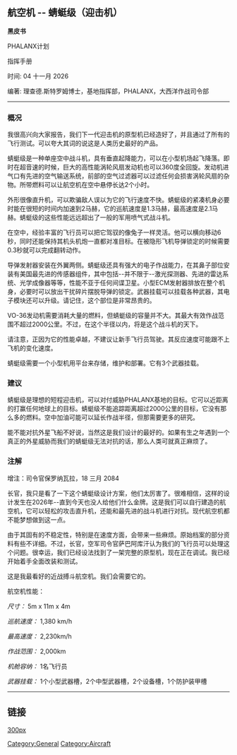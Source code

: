 ## 航空机 -- 蜻蜓级（迎击机）

**黑皮书**

PHALANX计划

指挥手册

时间: 04 十一月 2026

编著: 理查德.斯特罗姆博士，基地指挥部，PHALANX，大西洋作战司令部

------------------------------------------------------------------------

### 概况

我很高兴向大家报告，我们下一代迎击机的原型机已经造好了，并且通过了所有的飞行测试。可以夸大其词的说这是人类历史最好的产品。

蜻蜓级是一种单座空中战斗机，具有垂直起降能力，可以在小型机场起飞降落。即时在超音速的时候，巨大的高性能涡轮风扇发动机也可以360度全回旋。发动机进气口有先进的空气输送系统，前部的空气过滤器可以过滤任何会损害涡轮风扇的杂物。所带燃料可以让航空机在空中悬停长达2个小时。

外形很像直升机，可以欺骗敌人误以为它的飞行速度不快。蜻蜓级的紧凑机身必要时能在很短的时间内加速到2马赫，它的巡航速度是1.3马赫，最高速度是2.1马赫。蜻蜓级的这些性能远远超出了一般的军用喷气式战斗机。

在空中，经验丰富的飞行员可以把它驾驭的像兔子一样灵活。他可以横向移动6秒，同时还能保持其机头机炮一直都对准目标。在被隐形飞机导弹锁定的时候需要0.3秒就可以完成翻转动作。

导弹发射器安装在外翼两侧。蜻蜓级还具有强大的电子作战能力，在其鼻子部位安装有美国最先进的传感器组件，其中包括--并不限于--激光探测器、先进的雷达系统、光学成像器等等，性能不亚于任何间谍卫星。小型ECM发射器排放在整个机身，必要时可以放出干扰碎片摆脱导弹的锁定。武器挂载可以挂载各种武器，其电子模块还可以升级。请记住，这个部位是非常昂贵的。

VO-36发动机需要消耗大量的燃料，但蜻蜓级的容量并不大。其最大有效作战范围不超过2000公里。不过，在这个半径以内，将是这个战斗机的天下。

请注意，正因为它的性能卓越，不建议让新手飞行员驾驶。其反应速度可能跟不上飞机的变化速度。

蜻蜓级需要一个小型机用平台来存储，维护和部署。它有3个武器挂载。

### 建议

蜻蜓级是理想的短程迎击机，可以对付威胁PHALANX基地的目标。它可以近距离的打赢任何地球上的目标。蜻蜓级不能追踪距离超过2000公里的目标，它没有那么多的燃料。空中加油可能可以延长作战半径，但那需要更多的研究。

能不能对抗外星飞船不好说，当然这是我们设计的最好的。如果有生之年遇到一个真正的外星威胁而我们的蜻蜓级无法对抗的话，那么人类可就真正麻烦了。

### 注解

增注：司令官保罗纳瓦拉，18 三月 2084

长官，我只是看了一下这个蜻蜓级设计方案，他们太厉害了。很难相信，这样的设计发生在2026年--直到今天也没人给他们什么金牌。这是我们可以自行建造的航空机，它可以轻松的攻击直升机，还能和最先进的战斗机进行对抗。现代航空机都不能梦想做到这一点。

由于其固有的不稳定性，特别是在速度方面，会带来一些麻烦。原始档案的部分资料有些不详细。不过，长官，空军司令官萨巴阿库汗认为我们的飞行员可以处理这个问题。很幸运，我们已经设法找到了一架完整的原型机，现在正在调试。我已经开始着手全面改装和测试。

这是我最看好的近战搏斗航空机。我们会需要它的。

航空机性能：

*尺寸：* 5m x 11m x 4m

*巡航速度：* 1,380 km/h

*最高速度：* 2,230km/h

*作战范围：* 2,000km

*机舱容纳：* 1名飞行员

*武器挂载：* 1个小型武器槽，2个中型武器槽，2个设备槽，1个防护装甲槽

------------------------------------------------------------------------

## 链接

[300px](image:Inter_stiletto.jpg "wikilink")

[Category:General](Category:General "wikilink")
[Category:Aircraft](Category:Aircraft "wikilink")